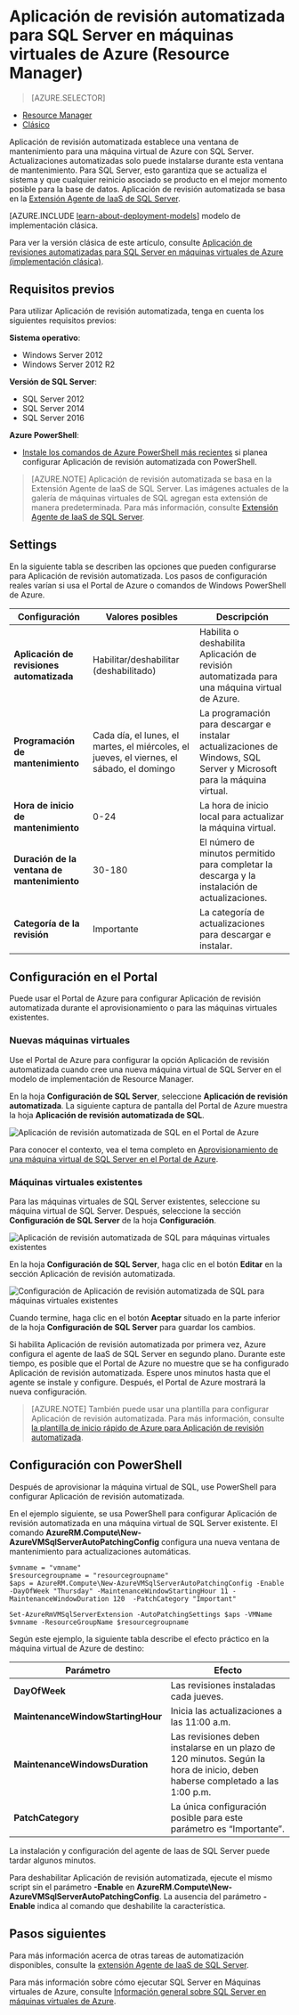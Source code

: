 <properties
	pageTitle="Aplicación de revisión automatizada para máquinas virtuales SQL Server (Resource Manager) | Microsoft Azure"
	description="Explica la característica Aplicación de revisión automatizada para máquinas virtuales de SQL Server que se ejecutan en Azure mediante Resource Manager."
	services="virtual-machines-windows"
	documentationCenter="na"
	authors="rothja"
	manager="jhubbard"
	editor=""
	tags="azure-resource-manager"/>
<tags
	ms.service="virtual-machines-windows"
	ms.devlang="na"
	ms.topic="article"
	ms.tgt_pltfrm="vm-windows-sql-server"
	ms.workload="infrastructure-services"
	ms.date="05/18/2016"
	ms.author="jroth" />

# Aplicación de revisión automatizada para SQL Server en máquinas virtuales de Azure (Resource Manager)

> [AZURE.SELECTOR]
- [Resource Manager](virtual-machines-windows-sql-automated-patching.md)
- [Clásico](virtual-machines-windows-classic-sql-automated-patching.md)

Aplicación de revisión automatizada establece una ventana de mantenimiento para una máquina virtual de Azure con SQL Server. Actualizaciones automatizadas solo puede instalarse durante esta ventana de mantenimiento. Para SQL Server, esto garantiza que se actualiza el sistema y que cualquier reinicio asociado se producto en el mejor momento posible para la base de datos. Aplicación de revisión automatizada se basa en la [Extensión Agente de IaaS de SQL Server](virtual-machines-windows-sql-server-agent-extension.md).

[AZURE.INCLUDE [learn-about-deployment-models](../../includes/learn-about-deployment-models-rm-include.md)] modelo de implementación clásica. 

Para ver la versión clásica de este artículo, consulte [Aplicación de revisiones automatizadas para SQL Server en máquinas virtuales de Azure (implementación clásica)](virtual-machines-windows-classic-sql-automated-patching.md).

## Requisitos previos

Para utilizar Aplicación de revisión automatizada, tenga en cuenta los siguientes requisitos previos:

**Sistema operativo**:

- Windows Server 2012
- Windows Server 2012 R2

**Versión de SQL Server**:

- SQL Server 2012
- SQL Server 2014
- SQL Server 2016

**Azure PowerShell**:

- [Instale los comandos de Azure PowerShell más recientes](../powershell-install-configure.md) si planea configurar Aplicación de revisión automatizada con PowerShell.

>[AZURE.NOTE] Aplicación de revisión automatizada se basa en la Extensión Agente de IaaS de SQL Server. Las imágenes actuales de la galería de máquinas virtuales de SQL agregan esta extensión de manera predeterminada. Para más información, consulte [Extensión Agente de IaaS de SQL Server](virtual-machines-windows-sql-server-agent-extension.md).

## Settings

En la siguiente tabla se describen las opciones que pueden configurarse para Aplicación de revisión automatizada. Los pasos de configuración reales varían si usa el Portal de Azure o comandos de Windows PowerShell de Azure.

|Configuración|Valores posibles|Descripción|
|---|---|---|
|**Aplicación de revisiones automatizada**|Habilitar/deshabilitar (deshabilitado)|Habilita o deshabilita Aplicación de revisión automatizada para una máquina virtual de Azure.|
|**Programación de mantenimiento**|Cada día, el lunes, el martes, el miércoles, el jueves, el viernes, el sábado, el domingo|La programación para descargar e instalar actualizaciones de Windows, SQL Server y Microsoft para la máquina virtual.|
|**Hora de inicio de mantenimiento**|0-24|La hora de inicio local para actualizar la máquina virtual.|
|**Duración de la ventana de mantenimiento**|30-180|El número de minutos permitido para completar la descarga y la instalación de actualizaciones.|
|**Categoría de la revisión**|Importante|La categoría de actualizaciones para descargar e instalar.|

## Configuración en el Portal
Puede usar el Portal de Azure para configurar Aplicación de revisión automatizada durante el aprovisionamiento o para las máquinas virtuales existentes.

### Nuevas máquinas virtuales
Use el Portal de Azure para configurar la opción Aplicación de revisión automatizada cuando cree una nueva máquina virtual de SQL Server en el modelo de implementación de Resource Manager.

En la hoja **Configuración de SQL Server**, seleccione **Aplicación de revisión automatizada**. La siguiente captura de pantalla del Portal de Azure muestra la hoja **Aplicación de revisión automatizada de SQL**.

![Aplicación de revisión automatizada de SQL en el Portal de Azure](./media/virtual-machines-windows-sql-automated-patching/azure-sql-arm-patching.png)

Para conocer el contexto, vea el tema completo en [Aprovisionamiento de una máquina virtual de SQL Server en el Portal de Azure](virtual-machines-windows-portal-sql-server-provision.md).

### Máquinas virtuales existentes
Para las máquinas virtuales de SQL Server existentes, seleccione su máquina virtual de SQL Server. Después, seleccione la sección **Configuración de SQL Server** de la hoja **Configuración**.

![Aplicación de revisión automatizada de SQL para máquinas virtuales existentes](./media/virtual-machines-windows-sql-automated-patching/azure-sql-rm-patching-existing-vms.png)

En la hoja **Configuración de SQL Server**, haga clic en el botón **Editar** en la sección Aplicación de revisión automatizada.

![Configuración de Aplicación de revisión automatizada de SQL para máquinas virtuales existentes](./media/virtual-machines-windows-sql-automated-patching/azure-sql-rm-patching-configuration.png)

Cuando termine, haga clic en el botón **Aceptar** situado en la parte inferior de la hoja **Configuración de SQL Server** para guardar los cambios.

Si habilita Aplicación de revisión automatizada por primera vez, Azure configura el agente de IaaS de SQL Server en segundo plano. Durante este tiempo, es posible que el Portal de Azure no muestre que se ha configurado Aplicación de revisión automatizada. Espere unos minutos hasta que el agente se instale y configure. Después, el Portal de Azure mostrará la nueva configuración.

>[AZURE.NOTE] También puede usar una plantilla para configurar Aplicación de revisión automatizada. Para más información, consulte [la plantilla de inicio rápido de Azure para Aplicación de revisión automatizada](https://github.com/Azure/azure-quickstart-templates/tree/master/101-vm-sql-existing-autopatching-update).

## Configuración con PowerShell

Después de aprovisionar la máquina virtual de SQL, use PowerShell para configurar Aplicación de revisión automatizada.

En el ejemplo siguiente, se usa PowerShell para configurar Aplicación de revisión automatizada en una máquina virtual de SQL Server existente. El comando **AzureRM.Compute\\New-AzureVMSqlServerAutoPatchingConfig** configura una nueva ventana de mantenimiento para actualizaciones automáticas.

	$vmname = "vmname"
	$resourcegroupname = "resourcegroupname"
	$aps = AzureRM.Compute\New-AzureVMSqlServerAutoPatchingConfig -Enable -DayOfWeek "Thursday" -MaintenanceWindowStartingHour 11 -MaintenanceWindowDuration 120  -PatchCategory "Important"

    Set-AzureRmVMSqlServerExtension -AutoPatchingSettings $aps -VMName $vmname -ResourceGroupName $resourcegroupname

Según este ejemplo, la siguiente tabla describe el efecto práctico en la máquina virtual de Azure de destino:

|Parámetro|Efecto|
|---|---|
|**DayOfWeek**|Las revisiones instaladas cada jueves.|
|**MaintenanceWindowStartingHour**|Inicia las actualizaciones a las 11:00 a.m.|
|**MaintenanceWindowsDuration**|Las revisiones deben instalarse en un plazo de 120 minutos. Según la hora de inicio, deben haberse completado a las 1:00 p.m.|
|**PatchCategory**|La única configuración posible para este parámetro es “Importante”.|

La instalación y configuración del agente de Iaas de SQL Server puede tardar algunos minutos.

Para deshabilitar Aplicación de revisión automatizada, ejecute el mismo script sin el parámetro **-Enable** en **AzureRM.Compute\\New-AzureVMSqlServerAutoPatchingConfig**. La ausencia del parámetro **-Enable** indica al comando que deshabilite la característica.

## Pasos siguientes

Para más información acerca de otras tareas de automatización disponibles, consulte la [extensión Agente de IaaS de SQL Server](virtual-machines-windows-sql-server-agent-extension.md).

Para más información sobre cómo ejecutar SQL Server en Máquinas virtuales de Azure, consulte [Información general sobre SQL Server en máquinas virtuales de Azure](virtual-machines-windows-sql-server-iaas-overview.md).

<!----HONumber=AcomDC_0720_2016-->